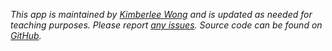 *This app is maintained by [Kimberlee Wong](https://kimberleewong.github.io/) and is updated as needed for teaching purposes. Please report [any issues](https://github.com/samanthacsik/EDS-296-shiny-apps/issues). Source code can be found on [GitHub](https://github.com/samanthacsik/EDS-296-shiny-apps).*